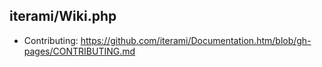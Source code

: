 iterami/Wiki.php
----------------

* Contributing: https://github.com/iterami/Documentation.htm/blob/gh-pages/CONTRIBUTING.md
